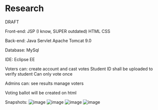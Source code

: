 # Research




DRAFT




Front-end:
JSP (I know, SUPER outdated)
HTML CSS

Back-end:
Java
Servlet
Apache Tomcat 9.0

Database:
MySql

IDE: Eclipse EE

Voters can:
          create account and cast votes
          Student ID shall be uploaded to verify student
          Can only vote once

Admins can:
          see results
          manage voters

Voting ballot will be created on html

Snapshots:
![image](https://user-images.githubusercontent.com/85578450/122860392-35e55b00-d350-11eb-9360-24d8d58ab542.png)
![image](https://user-images.githubusercontent.com/85578450/122860424-44337700-d350-11eb-8ee0-66920f50ea73.png)
![image](https://user-images.githubusercontent.com/85578450/122860442-4c8bb200-d350-11eb-8f19-2c52f7bc5780.png)
![image](https://user-images.githubusercontent.com/85578450/122860791-f1a68a80-d350-11eb-951e-8858ebb92831.png)


